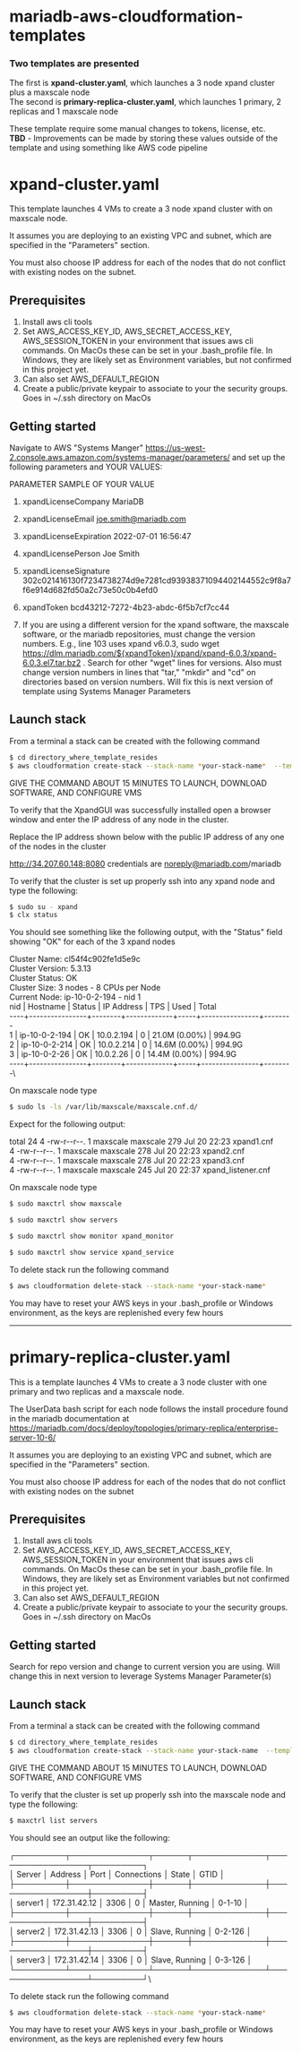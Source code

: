 # mariadb-aws-cloudformation-templates

### Two templates are presented

The first is **xpand-cluster.yaml**, which launches a 3 node xpand cluster plus a maxscale node\
The second is **primary-replica-cluster.yaml**, which launches 1 primary, 2 replicas and 1 maxscale node
 

These template require some manual changes to tokens, license, etc.\
**TBD** - Improvements can be made by storing these values outside of the template and using something like AWS code pipeline

# xpand-cluster.yaml

This template launches 4 VMs to create a 3 node xpand cluster with on maxscale node. 

It assumes you are deploying to an existing VPC and subnet, which are specified in the "Parameters" section.

You must also choose IP address for each of the nodes that do not conflict with existing nodes on the subnet.

## Prerequisites
1. Install aws cli tools
2. Set AWS_ACCESS_KEY_ID, AWS_SECRET_ACCESS_KEY, AWS_SESSION_TOKEN in your environment that issues aws cli commands. On MacOs these can be set in your .bash_profile file. In Windows, they are likely set as Environment variables, but not confirmed in this project yet.
3. Can also set AWS_DEFAULT_REGION
4. Create a public/private keypair to associate to your the security groups. Goes in ~/.ssh directory on MacOs


## Getting started
Navigate to AWS "Systems Manger" https://us-west-2.console.aws.amazon.com/systems-manager/parameters/ and set up the following parameters and YOUR VALUES:

PARAMETER                                 SAMPLE OF YOUR VALUE

1. xpandLicenseCompany                    MariaDB             
2. xpandLicenseEmail                      joe.smith@mariadb.com
3. xpandLicenseExpiration                 2022-07-01 16:56:47
4. xpandLicensePerson                     Joe Smith
5. xpandLicenseSignature                  302c021416130f7234738274d9e7281cd93938371094402144552c9f8a7f6e914d682fd50a2c73e50c0b4efd0
6. xpandToken                             bcd43212-7272-4b23-abdc-6f5b7cf7cc44

7. If you are using a different version for the xpand software, the maxscale software, or the mariadb repositories, must change the version numbers. E.g., line 103 uses xpand v6.0.3, sudo wget https://dlm.mariadb.com/${xpandToken}/xpand/xpand-6.0.3/xpand-6.0.3.el7.tar.bz2 . Search for other "wget" lines for versions. Also must change version numbers in lines that "tar," "mkdir" and "cd" on directories based on version numbers. Will fix this is next version of template using Systems Manager Parameters 

## Launch stack

From a terminal a stack can be created with the following command
```bash
$ cd directory_where_template_resides
$ aws cloudformation create-stack --stack-name *your-stack-name*  --template-body file://xpand-cluster.yaml
```
GIVE THE COMMAND ABOUT 15 MINUTES TO LAUNCH, DOWNLOAD SOFTWARE, AND CONFIGURE VMS

To verify that the XpandGUI was successfully installed open a browser window and enter the IP address of any node in the cluster.

Replace the IP address shown below with the public IP address of any one of the nodes in the cluster

http://34.207.60.148:8080 credentials are noreply@mariadb.com/mariadb

To verify that the cluster is set up properly ssh into any xpand node and type the following:

```bash
$ sudo su - xpand
$ clx status
```
You should see something like the following output, with the "Status" field showing "OK" for each of the 3 xpand nodes

Cluster Name: cl54f4c902fe1d5e9c\
Cluster Version: 5.3.13\
Cluster Status: OK\
Cluster Size: 3 nodes - 8 CPUs per Node\
Current Node: ip-10-0-2-194 - nid 1\
nid | Hostname | Status | IP Address | TPS | Used | Total\
----+----------------+--------+-------------+-----+----------------+--------\
1 | ip-10-0-2-194 | OK | 10.0.2.194 | 0 | 21.0M (0.00%) | 994.9G\
2 | ip-10-0-2-214 | OK | 10.0.2.214 | 0 | 14.6M (0.00%) | 994.9G\
3 | ip-10-0-2-26  | OK | 10.0.2.26 | 0 | 14.4M (0.00%) | 994.9G\
----+----------------+--------+-------------+-----+----------------+--------\

On maxscale node type

```bash
$ sudo ls -ls /var/lib/maxscale/maxscale.cnf.d/ 
```

Expect for the following output:

total 24
4 -rw-r--r--. 1 maxscale maxscale 279 Jul 20 22:23 xpand1.cnf\
4 -rw-r--r--. 1 maxscale maxscale 278 Jul 20 22:23 xpand2.cnf\
4 -rw-r--r--. 1 maxscale maxscale 278 Jul 20 22:23 xpand3.cnf\
4 -rw-r--r--. 1 maxscale maxscale 245 Jul 20 22:37 xpand_listener.cnf

On maxscale node type

```bash
$ sudo maxctrl show maxscale 
```

```bash
$ sudo maxctrl show servers 
```

```bash
$ sudo maxctrl show monitor xpand_monitor 
```

```bash
$ sudo maxctrl show service xpand_service 
```


To delete stack run the following command

```bash
$ aws cloudformation delete-stack --stack-name *your-stack-name*
```

You may have to reset your AWS keys in your .bash_profile or Windows environment, as the keys are replenished every few hours

---

# primary-replica-cluster.yaml

This is a template launches 4 VMs to create a 3 node cluster with one primary and two replicas and a maxscale node.

The UserData bash script for each node follows the install procedure found in the mariadb documentation at\
https://mariadb.com/docs/deploy/topologies/primary-replica/enterprise-server-10-6/

It assumes you are deploying to an existing VPC and subnet, which are specified in the "Parameters" section.

You must also choose IP address for each of the nodes that do not conflict with existing nodes on the subnet

## Prerequisites
1. Install aws cli tools
2. Set AWS_ACCESS_KEY_ID, AWS_SECRET_ACCESS_KEY, AWS_SESSION_TOKEN in your environment that issues aws cli commands. On MacOs these can be set in your .bash_profile file. In Windows, they are likely set as Environment variables but not confirmed in this project yet.
3. Can also set AWS_DEFAULT_REGION
4. Create a public/private keypair to associate to your the security groups. Goes in ~/.ssh directory on MacOs


## Getting started
Search for repo version and change to current version you are using. Will change this in next version to leverage Systems Manager Parameter(s)

## Launch stack

From a terminal a stack can be created with the following command
```bash
$ cd directory_where_template_resides
$ aws cloudformation create-stack --stack-name your-stack-name  --template-body file://primary-replica-cluster.yaml
```

GIVE THE COMMAND ABOUT 15 MINUTES TO LAUNCH, DOWNLOAD SOFTWARE, AND CONFIGURE VMS

To verify that the cluster is set up properly ssh into the maxscale node and type the following:

```bash
$ maxctrl list servers
```
You should see an output like the following:

┌─────────┬──────────────┬──────┬─────────────┬─────────────────┬─────────┐\
│ Server  │ Address      │ Port │ Connections │ State           │ GTID    │\
├─────────┼──────────────┼──────┼─────────────┼─────────────────┼─────────┤\
│ server1 │ 172.31.42.12 │ 3306 │ 0           │ Master, Running │ 0-1-10  │\
├─────────┼──────────────┼──────┼─────────────┼─────────────────┼─────────┤\
│ server2 │ 172.31.42.13 │ 3306 │ 0           │ Slave, Running  │ 0-2-126 │\
├─────────┼──────────────┼──────┼─────────────┼─────────────────┼─────────┤\
│ server3 │ 172.31.42.14 │ 3306 │ 0           │ Slave, Running  │ 0-3-126 │\
└─────────┴──────────────┴──────┴─────────────┴─────────────────┴─────────┘\

To delete stack run the following command

```bash
$ aws cloudformation delete-stack --stack-name *your-stack-name*
```

You may have to reset your AWS keys in your .bash_profile or Windows environment, as the keys are replenished every few hours

